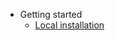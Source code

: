 <!-- markdown-link-check-disable -->
<!-- Absolute links fail markdown-link-check. That's okay because this
     file isn't meant to be viewed outside docsify. -->
- Getting started
  - [Local installation](/getting_started/README.md)
<!-- markdown-link-check-enable-->
